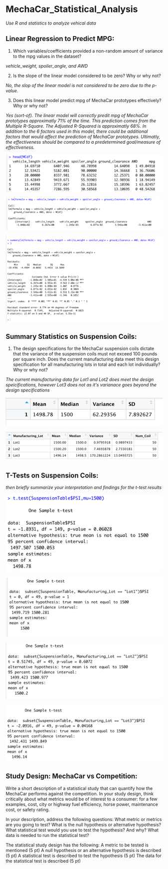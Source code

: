 # **MechaCar_Statistical_Analysis**
*Use R and statistics to analyze vehical data*


## Linear Regression to Predict MPG:

1. Which variables/coefficients provided a non-random amount of variance to the mpg values in the dataset?

*vehicle_weight, spoiler_angle, and AWD*

2. Is the slope of the linear model considered to be zero? Why or why not?

*No, the slop of the linear model is not considered to be zero due to the p-value.*

3. Does this linear model predict mpg of MechaCar prototypes effectively? Why or why not?

*Yes (sort-of). The linear model will correctly predit mpg of MechaCar prototypes approximatly 71% of the time. This prediction comes from the Multiple R-Square. The Adjusted R-Squared is approximatly 68%. In addition to the 6 factors used in this model, there could be additional factors that would affect the prediction of MechaCar prototypes. Ultimatly, the effectiveness should be compared to a predetermined goal/measure of effectiveness.*


![Head_Results_of_Dataframe](Deliverable1_Images/Head_MCdf.png)

![LM_Results](Deliverable1_Images/LM_MCdf.png)

![Summary_Results](Deliverable1_Images/Summary_MCdf.png)

## Summary Statistics on Suspension Coils:

1. The design specifications for the MechaCar suspension coils dictate that the variance of the suspension coils must not exceed 100 pounds per square inch. Does the current manufacturing data meet this design specification for all manufacturing lots in total and each lot individually? Why or why not?

*The current manufacturing data for Lot1 and Lot2 does meet the design speicifications, however Lot3 does not as it's varianace goes beyond the design specifications*


![Suspension_Coils_Total_Summary_Results](Deliverable2_Images/Total_Summary.png)

![Head_Lot_Summary_Results](Deliverable2_Images/Lot_Summary3.png)

## T-Tests on Suspension Coils:

*then briefly summarize your interpretation and findings for the t-test results*

![AllLot_ttest_Results](Deliverable3_Images/AllLot_ttest.png)

![Lot1_ttest_Results](Deliverable3_Images/Lot1_ttest.png)

![Lot2_ttest_Results](Deliverable3_Images/Lot2_ttest.png)

![Lot3_ttest_Results](Deliverable3_Images/Lot3_ttest.png)


## Study Design: MechaCar vs Competition:

Write a short description of a statistical study that can quantify how the MechaCar performs against the competition. In your study design, think critically about what metrics would be of interest to a consumer: for a few examples, cost, city or highway fuel efficiency, horse power, maintenance cost, or safety rating.

In your description, address the following questions:
What metric or metrics are you going to test?
What is the null hypothesis or alternative hypothesis?
What statistical test would you use to test the hypothesis? And why?
What data is needed to run the statistical test?

The statistical study design has the following:
A metric to be tested is mentioned (5 pt)
A null hypothesis or an alternative hypothesis is described (5 pt)
A statistical test is described to test the hypothesis (5 pt)
The data for the statistical test is described (5 pt)



